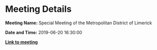 # Meeting Details

**Meeting Name:** Special Meeting of the Metropolitan District of Limerick

**Date and Time:** 2019-06-20 16:30:00

**<a href="https://www.limerick.ie/council/whats-on/special-meeting-metropolitan-district-limerick-1" target="_blank">Link to meeting</a>**
